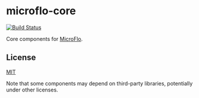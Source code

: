microflo-core
===============
[![Build Status](https://travis-ci.org/microflo/microflo-core.png?branch=master)](https://travis-ci.org/microflo/microflo-core)

Core components for [MicroFlo](http://github.com/microflo/microflo).

## License
[MIT](./LICENSE)

Note that some components may depend on third-party libraries, potentially under other licenses.
